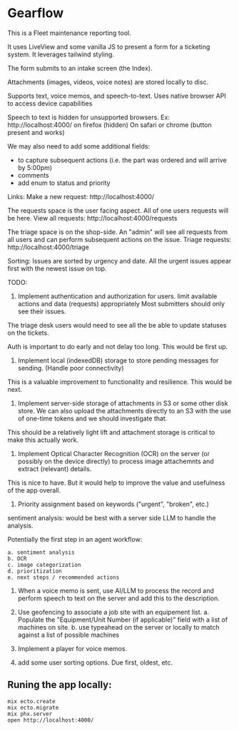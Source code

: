 # Gearflow

This is a Fleet maintenance reporting tool.

It uses LiveView and some vanilla JS to present a form for a ticketing system. It leverages tailwind styling.

The form submits to an intake screen (the Index).

Attachments (images, videos, voice notes) are stored locally to disc.

Supports text, voice memos, and speech-to-text.
Uses native browser API to access device capabilities

Speech to text is hidden for unsupported browsers.
  Ex: http://localhost:4000/ on firefox (hidden)
  On safari or chrome (button present and works)

We may also need to add some additional fields:
  - to capture subsequent actions (i.e. the part was ordered and will arrive by 5:00pm)
  - comments
  - add enum to status and priority

Links:
Make a new request: http://localhost:4000/

The requests space is the user facing aspect. All of one users requests will be here.
View all requests: http://localhost:4000/requests

The triage space is on the shop-side. An "admin" will see all requests from all users and can perform subsequent actions on the issue.
Triage requests: http://localhost:4000/triage

Sorting:
Issues are sorted by urgency and date. All the urgent issues appear first with the newest issue on top.

TODO:

1. Implement authentication and authorization for users. limit available actions and data (requests) appropriately
  Most submitters should only see their issues.

  The triage desk users would need to see all the be able to update statuses on the tickets.

  Auth is important to do early and not delay too long. This would be first up.

1. Implement local (indexedDB) storage to store pending messages for sending. (Handle poor connectivity)

  This is a valuable improvement to functionality and resilience. This would be next.

1. Implement server-side storage of attachments in S3 or some other disk store. We can also upload the attachments directly to an S3 with the use of one-time tokens and we should investigate that.

  This should be a relatively light lift and attachment storage is critical to make this actually work.

1. Implement Optical Character Recognition (OCR) on the server (or possibly on the device directly) to process image attachemnts and extract (relevant) details.

  This is nice to have. But it would help to improve the value and usefulness of the app overall.

1. Priority assignment based on keywords ("urgent", "broken", etc.)

  sentiment analysis: would be best with a server side LLM to handle the analysis.

  Potentially the first step in an agent workflow:

    a. sentiment analysis
    b. OCR
    c. image categorization
    d. prioritization
    e. next steps / recommended actions

1. When a voice memo is sent, use AI/LLM to process the record and perform speech to text on the server and add this to the description.

1. Use geofencing to associate a job site with an equipement list.
  a. Populate the "Equipment/Unit Number (if applicable)" field with a list of machines on site.
  b. use typeahead on the server or locally to match against a list of possible machines

1. Implement a player for voice memos.

1. add some user sorting options. Due first, oldest, etc.


## Runing the app locally:

```shell
mix ecto.create
mix ecto.migrate
mix phx.server
open http://localhost:4000/
```